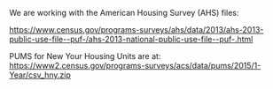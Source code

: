 We are working with the American Housing Survey (AHS) files:

https://www.census.gov/programs-surveys/ahs/data/2013/ahs-2013-public-use-file--puf-/ahs-2013-national-public-use-file--puf-.html

PUMS for New Your Housing Units are at:
  https://www2.census.gov/programs-surveys/acs/data/pums/2015/1-Year/csv_hny.zip


